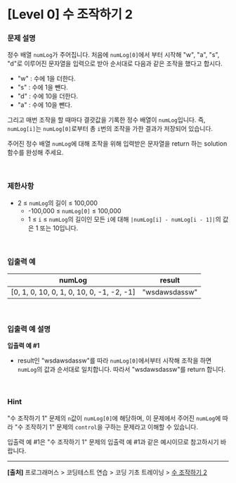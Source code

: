 # [Level 0] 수 조작하기 2

### 문제 설명
정수 배열 `numLog`가 주어집니다. 처음에 `numLog[0]`에서 부터 시작해 "w", "a", "s", "d"로 이루어진 문자열을 입력으로 받아 순서대로 다음과 같은 조작을 했다고 합시다.

* "w" : 수에 1을 더한다.
* "s" : 수에 1을 뺀다.
* "d" : 수에 10을 더한다.
* "a" : 수에 10을 뺀다.

그리고 매번 조작을 할 때마다 결괏값을 기록한 정수 배열이 `numLog`입니다. 즉, `numLog[i]`는 `numLog[0]`로부터 총 `i`번의 조작을 가한 결과가 저장되어 있습니다.

주어진 정수 배열 `numLog`에 대해 조작을 위해 입력받은 문자열을 return 하는 solution 함수를 완성해 주세요.

<br>

### 제한사항
* 2 ≤ `numLog`의 길이 ≤ 100,000
    * -100,000 ≤ `numLog[0]` ≤ 100,000
    * 1 ≤ `i` ≤ `numLog`의 길이인 모든 `i`에 대해 `|numLog[i] - numLog[i - 1]|`의 값은 1 또는 10입니다.

<br>

### 입출력 예
|numLog|result|
|------|------|
|[0, 1, 0, 10, 0, 1, 0, 10, 0, -1, -2, -1]|"wsdawsdassw"|

<br>

### 입출력 예 설명
**입출력 예 #1**
* result인 "wsdawsdassw"를 따라 `numLog[0]`에서부터 시작해 조작을 하면 `numLog`의 값과 순서대로 일치합니다. 따라서 "wsdawsdassw"를 return 합니다.

<br>

### Hint
"수 조작하기 1" 문제의 `n`값이 `numLog[0]`에 해당하며, 이 문제에서 주어진 `numLog`에 따라 "수 조작하기 1" 문제의 `control`을 구하는 문제라고 이해할 수 있습니다.

입출력 예 #1은 "수 조작하기 1" 문제의 입출력 예 #1과 같은 예시이므로 참고하시기 바랍니다.
<br>

---
**[출처]** 프로그래머스 > 코딩테스트 연습 > 코딩 기초 트레이닝 > [수 조작하기 2](https://school.programmers.co.kr/learn/courses/30/lessons/181925V)